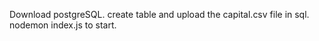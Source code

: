 Download postgreSQL. create table and upload the capital.csv file in sql. nodemon index.js to start. 
